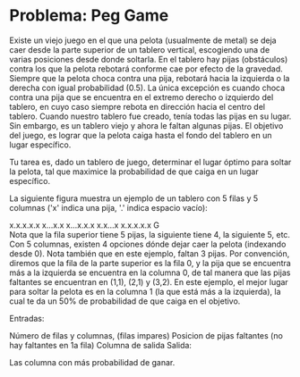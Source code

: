 # Problema: Peg Game

Existe un viejo juego en el que una pelota (usualmente de metal) se deja caer desde la parte superior de un tablero vertical, escogiendo una de varias posiciones desde donde soltarla. En el tablero hay pijas (obstáculos) contra los que la pelota rebotará conforme cae por efecto de la gravedad. Siempre que la pelota choca contra una pija, rebotará hacia la izquierda o la derecha con igual probabilidad (0.5). La única excepción es cuando choca contra una pija que se encuentra en el extremo derecho o izquierdo del tablero, en cuyo caso siempre rebota en dirección hacia el centro del tablero. Cuando nuestro tablero fue creado, tenía todas las pijas en su lugar. Sin embargo, es un tablero viejo y ahora le faltan algunas pijas. El objetivo del juego, es lograr que la pelota caiga hasta el fondo del tablero en un lugar específico.

Tu tarea es, dado un tablero de juego, determinar el lugar óptimo para soltar la pelota, tal que maximice la probabilidad de que caiga en un lugar específico.

La siguiente figura muestra un ejemplo de un tablero con 5 filas y 5 columnas ('x' indica una pija, '.' indica espacio vacío):

  x.x.x.x.x 
   x...x.x 
  x...x.x.x 
   x.x...x 
  x.x.x.x.x
   G   
Nota que la fila superior tiene 5 pijas, la siguiente tiene 4, la siguiente 5, etc. Con 5 columnas, existen 4 opciones dónde dejar caer la pelota (indexando desde 0). Nota también que en este ejemplo, faltan 3 pijas. Por convención, diremos que la fila de la parte superior es la fila 0, y la pija que se encuentra más a la izquierda se encuentra en la columna 0, de tal manera que las pijas faltantes se encuentran en (1,1), (2,1) y (3,2). En este ejemplo, el mejor lugar para soltar la pelota es en la columna 1 (la que está más a la izquierda), la cual te da un 50% de probabilidad de que caiga en el objetivo.

Entradas:

Número de filas y columnas, (filas impares)
Posicion de pijas faltantes (no hay faltantes en 1a fila)
Columna de salida
Salida:

Las columna con más probabilidad de ganar.